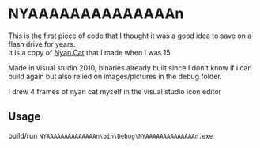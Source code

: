 # NYAAAAAAAAAAAAAAn

This is the first piece of code that I thought it was a good idea to save on a flash drive for years.  
It is a copy of [Nyan.Cat](http://www.nyan.cat) that I made when I was 15  

Made in visual studio 2010, binaries already built since I don't know if i can build again but also relied on images/pictures in the debug folder.

I drew 4 frames of nyan cat myself in the visual studio icon editor

## Usage
build/run `NYAAAAAAAAAAAAAAn\bin\Debug\NYAAAAAAAAAAAAAAn.exe` 